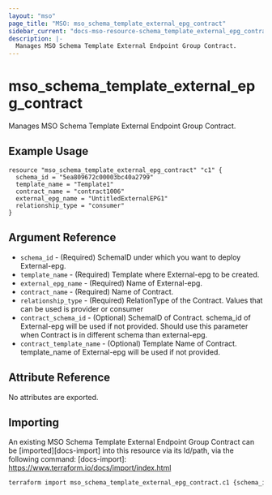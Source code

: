 ```yaml
---
layout: "mso"
page_title: "MSO: mso_schema_template_external_epg_contract"
sidebar_current: "docs-mso-resource-schema_template_external_epg_contract"
description: |-
  Manages MSO Schema Template External Endpoint Group Contract.
---
```


# mso_schema_template_external_epg_contract #

Manages MSO Schema Template External Endpoint Group Contract.

## Example Usage ##

```hcl
resource "mso_schema_template_external_epg_contract" "c1" {
  schema_id = "5ea809672c00003bc40a2799"
  template_name = "Template1"
  contract_name = "contract1006"
  external_epg_name = "UntitledExternalEPG1"
  relationship_type = "consumer"
}
```

## Argument Reference ##

* `schema_id` - (Required) SchemaID under which you want to deploy External-epg.
* `template_name` - (Required) Template where External-epg to be created.
* `external_epg_name` - (Required) Name of External-epg.
* `contract_name` - (Required) Name of Contract.
* `relationship_type` - (Required) RelationType of the Contract. Values that can be used is provider or consumer
* `contract_schema_id` - (Optional) SchemaID of Contract. schema_id of External-epg will be used if not provided. Should use this parameter when Contract is in different schema than external-epg.
* `contract_template_name` - (Optional) Template Name of Contract. template_name of External-epg will be used if not provided.


## Attribute Reference ##

No attributes are exported.

## Importing ##

An existing MSO Schema Template External Endpoint Group Contract can be [imported][docs-import] into this resource via its Id/path, via the following command: [docs-import]: <https://www.terraform.io/docs/import/index.html>

```bash
terraform import mso_schema_template_external_epg_contract.c1 {schema_id}/templates/{template_name}/externalEpgs/{external_epg_name}/contractRelationships/{contract_name}/{relationship_type}
```